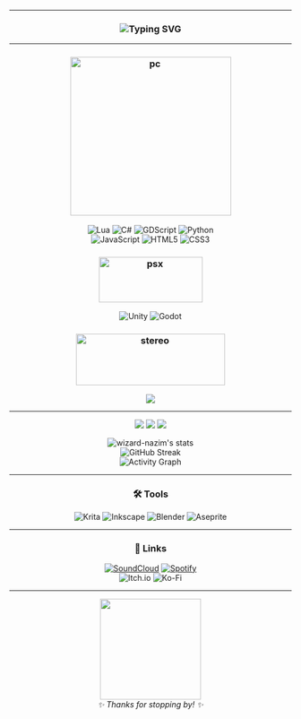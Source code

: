 <!-- Animated Welcome Banner -->


---

<h3 align="center"> 

<p align="center">
  <img src="https://readme-typing-svg.demolab.com?font=Fira+Code&duration=2500&pause=1000&color=9FEAF9&center=true&vCenter=true&width=600&lines=+Welcome+to+my+space!+;Currently+fighting+bugs+right+now!;+Man,++these+bugs+are+sure+tough!;git+commit+-m+'added+more+bugs'",++" alt="Typing SVG" />
</p>

</h3>                                                    

---

<h3 align="center"> 
  <img width="287" height="283" alt="pc" src="https://github.com/user-attachments/assets/c8dc7e13-dce8-47bd-b84d-4de91911ba19" />
</h3>

<!-- Languages & Tech -->
<div align="center">

![Lua](https://img.shields.io/badge/lua-%232C2D72.svg?style=for-the-badge&logo=lua&logoColor=white)
![C#](https://img.shields.io/badge/c%23-%23239120.svg?style=for-the-badge&logo=csharp&logoColor=white)
![GDScript](https://img.shields.io/badge/GDScript-%2374267B.svg?style=for-the-badge&logo=godotengine&logoColor=white)
![Python](https://img.shields.io/badge/python-3670A0?style=for-the-badge&logo=python&logoColor=ffdd54)  
![JavaScript](https://img.shields.io/badge/javascript-%23323330.svg?style=for-the-badge&logo=javascript&logoColor=%23F7DF1E)
![HTML5](https://img.shields.io/badge/html5-%23E34F26.svg?style=for-the-badge&logo=html5&logoColor=white)
![CSS3](https://img.shields.io/badge/css3-%231572B6.svg?style=for-the-badge&logo=css3&logoColor=white)

</div>

<h3 align="center"><img width="185" height="81" alt="psx" src="https://github.com/user-attachments/assets/6e7e0eb6-0197-4cfc-8a54-c7c8b3ddb5e4" />
</h3>
<div align="center">

![Unity](https://img.shields.io/badge/unity-%23000000.svg?style=for-the-badge&logo=unity&logoColor=white)
![Godot](https://img.shields.io/badge/Godot-%231B1F23.svg?style=for-the-badge&logo=godot-engine&logoColor=white)

</div>

<h3 align="center"> <img width="266" height="92" alt="stereo" src="https://github.com/user-attachments/assets/7f30a887-125f-44c4-87b9-78eef34e5c56" />
</h3>

<!-- Spotify Player -->
<div align="center">
  <a href="https://github.com/kittinan/spotify-github-profile">
    <img src="https://spotify-github-profile.kittinanx.com/api/view?uid=316ytelpi2eb2ap5f53a3fihjfdq&cover_image=true&theme=novatorem&show_offline=false&background_color=121212&interchange=false"/>
  </a>
</div>

---


<p align="center">
  <!-- Followers -->
  <img src="https://img.shields.io/github/followers/wizard-nazim?label=Followers&style=for-the-badge&color=yellow" />
  <!-- Repo count -->
  <img src="https://img.shields.io/badge/Repos-15-blue?style=for-the-badge" />
  <!-- Last commit (to main profile repo) -->
  <img src="https://img.shields.io/github/last-commit/wizard-nazim/wizard-nazim?style=for-the-badge&color=green" />
</p>

<!-- GitHub Stats Cards -->
<p align="center">
  <img src="https://github-readme-stats.vercel.app/api?username=wizard-nazim&show_icons=true&theme=radical" alt="wizard-nazim's stats"/>
  <br>
  <img src="https://github-readme-streak-stats.herokuapp.com/?user=wizard-nazim&theme=radical" alt="GitHub Streak"/>
  <br>
  <img src="https://github-readme-activity-graph.vercel.app/graph?username=wizard-nazim&bg_color=1a1b27&color=9fef00&line=14d0ff&point=f5f7fa&area=true&hide_border=true" alt="Activity Graph"/>
</p>

---

<h3 align="center">🛠️ Tools</h3>
<div align="center">

![Krita](https://img.shields.io/badge/Krita-203759?style=for-the-badge&logo=krita&logoColor=EEF37B)
![Inkscape](https://img.shields.io/badge/Inkscape-e0e0e0?style=for-the-badge&logo=inkscape&logoColor=080A13)
![Blender](https://img.shields.io/badge/blender-%23F5792A.svg?style=for-the-badge&logo=blender&logoColor=white)
![Aseprite](https://img.shields.io/badge/Aseprite-7D929E?style=for-the-badge&logo=Aseprite&logoColor=white)

</div>

---

<h3 align="center">🔗 Links</h3>
<div align="center">

[![SoundCloud](https://img.shields.io/badge/SoundCloud-FF5500?style=for-the-badge&logo=soundcloud&logoColor=white)](https://soundcloud.com/vetkat)
[![Spotify](https://img.shields.io/badge/Spotify-1DB954?style=for-the-badge&logo=spotify&logoColor=white)](https://open.spotify.com/user/yourusername)  
![Itch.io](https://img.shields.io/badge/Itch-%23FF0B34.svg?style=for-the-badge&logo=Itch.io&logoColor=white)
![Ko-Fi](https://img.shields.io/badge/Ko--fi-F16061?style=for-the-badge&logo=ko-fi&logoColor=white)

</div>

---

<!-- Fun animated goodbye -->
<p align="center">
  <img src="https://media.giphy.com/media/v1.Y2lkPTc5MGI3NjExYzliYTMzYTM4M2QwYmE3NjcyMWVkZTEyNTgwNWFiYTc4Y2Q0YWYyZSZjdD1n/13HgwGsXF0aiGY/giphy.gif" height="180"/><br>
  <i>✨ Thanks for stopping by! ✨</i>
</p>
